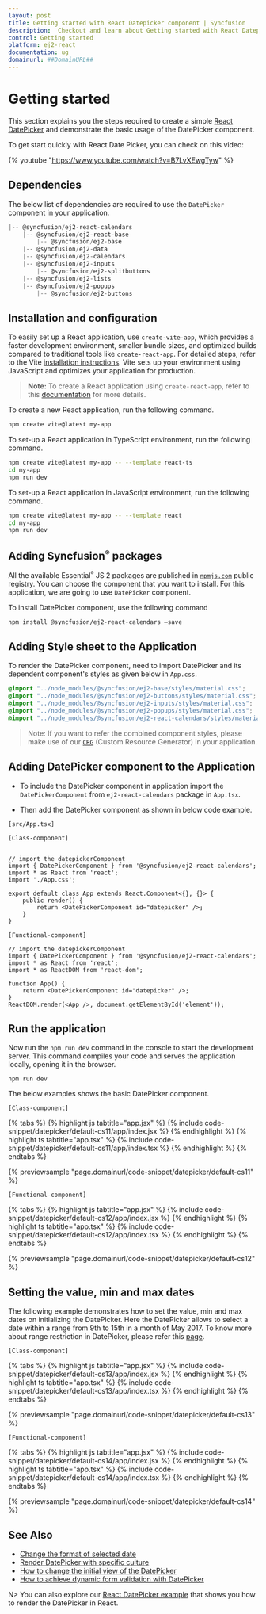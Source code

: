 ```yaml
---
layout: post
title: Getting started with React Datepicker component | Syncfusion
description:  Checkout and learn about Getting started with React Datepicker component of Syncfusion Essential JS 2 and more details.
control: Getting started 
platform: ej2-react
documentation: ug
domainurl: ##DomainURL##
---
```


# Getting started

This section explains you the steps required to create a simple [React DatePicker](https://www.syncfusion.com/react-components/react-datepicker) and demonstrate the basic usage of the DatePicker component.

To get start quickly with React Date Picker, you can check on this video:

{% youtube "https://www.youtube.com/watch?v=B7LvXEwgTyw" %}

## Dependencies

The below list of dependencies are required to use the `DatePicker` component in your application.

```javascript
|-- @syncfusion/ej2-react-calendars
    |-- @syncfusion/ej2-react-base
        |-- @syncfusion/ej2-base
    |-- @syncfusion/ej2-data
    |-- @syncfusion/ej2-calendars
    |-- @syncfusion/ej2-inputs
        |-- @syncfusion/ej2-splitbuttons
    |-- @syncfusion/ej2-lists
    |-- @syncfusion/ej2-popups
        |-- @syncfusion/ej2-buttons
```

## Installation and configuration

To easily set up a React application, use `create-vite-app`, which provides a faster development environment, smaller bundle sizes, and optimized builds compared to traditional tools like `create-react-app`. For detailed steps, refer to the Vite [installation instructions](https://vitejs.dev/guide/). Vite sets up your environment using JavaScript and optimizes your application for production.

> **Note:**  To create a React application using `create-react-app`, refer to this [documentation](https://ej2.syncfusion.com/react/documentation/getting-started/create-app) for more details.

To create a new React application, run the following command.

```bash
npm create vite@latest my-app
```
To set-up a React application in TypeScript environment, run the following command.

```bash
npm create vite@latest my-app -- --template react-ts
cd my-app
npm run dev
```
To set-up a React application in JavaScript environment, run the following command.

```bash
npm create vite@latest my-app -- --template react
cd my-app
npm run dev
```

## Adding Syncfusion<sup style="font-size:70%">&reg;</sup> packages

All the available Essential<sup style="font-size:70%">&reg;</sup> JS 2 packages are published in [`npmjs.com`](https://www.npmjs.com/~syncfusionorg) public registry.
You can choose the component that you want to install. For this application, we are going to use `DatePicker` component.

To install DatePicker component, use the following command

```bash
npm install @syncfusion/ej2-react-calendars –save
```

## Adding Style sheet to the Application

To render the DatePicker component, need to import DatePicker and its dependent component's styles as given below in `App.css`.

```css
@import "../node_modules/@syncfusion/ej2-base/styles/material.css";
@import "../node_modules/@syncfusion/ej2-buttons/styles/material.css";
@import "../node_modules/@syncfusion/ej2-inputs/styles/material.css";
@import "../node_modules/@syncfusion/ej2-popups/styles/material.css";
@import "../node_modules/@syncfusion/ej2-react-calendars/styles/material.css";
```

>Note: If you want to refer the combined component styles, please make use of our [`CRG`](https://crg.syncfusion.com/) (Custom Resource Generator) in your application.

## Adding DatePicker component to the Application

* To include the DatePicker component in application import the `DatePickerComponent` from `ej2-react-calendars` package in `App.tsx`.

* Then add the DatePicker component as shown in below code example.

`[src/App.tsx]`

`[Class-component]`

```tsx

// import the datepickerComponent
import { DatePickerComponent } from '@syncfusion/ej2-react-calendars';
import * as React from 'react';
import './App.css';

export default class App extends React.Component<{}, {}> {
    public render() {
        return <DatePickerComponent id="datepicker" />;
    }
}
```

`[Functional-component]`

```tsx
// import the datepickerComponent
import { DatePickerComponent } from '@syncfusion/ej2-react-calendars';
import * as React from 'react';
import * as ReactDOM from 'react-dom';

function App() {
    return <DatePickerComponent id="datepicker" />;
}
ReactDOM.render(<App />, document.getElementById('element'));
```

## Run the application

Now run the `npm run dev` command in the console to start the development server. This command compiles your code and serves the application locally, opening it in the browser.

```
npm run dev
```

The below examples shows the basic DatePicker component.

`[Class-component]`

{% tabs %}
{% highlight js tabtitle="app.jsx" %}
{% include code-snippet/datepicker/default-cs11/app/index.jsx %}
{% endhighlight %}
{% highlight ts tabtitle="app.tsx" %}
{% include code-snippet/datepicker/default-cs11/app/index.tsx %}
{% endhighlight %}
{% endtabs %}

 {% previewsample "page.domainurl/code-snippet/datepicker/default-cs11" %}

`[Functional-component]`

{% tabs %}
{% highlight js tabtitle="app.jsx" %}
{% include code-snippet/datepicker/default-cs12/app/index.jsx %}
{% endhighlight %}
{% highlight ts tabtitle="app.tsx" %}
{% include code-snippet/datepicker/default-cs12/app/index.tsx %}
{% endhighlight %}
{% endtabs %}

 {% previewsample "page.domainurl/code-snippet/datepicker/default-cs12" %}

## Setting the value, min and max dates

The following example demonstrates how to set the value,  min and max dates on initializing the DatePicker.
Here the DatePicker allows to select a date within a range from 9th to 15th in a month of May 2017. To know more about range restriction in DatePicker, please refer this [page](./date-range).

`[Class-component]`

{% tabs %}
{% highlight js tabtitle="app.jsx" %}
{% include code-snippet/datepicker/default-cs13/app/index.jsx %}
{% endhighlight %}
{% highlight ts tabtitle="app.tsx" %}
{% include code-snippet/datepicker/default-cs13/app/index.tsx %}
{% endhighlight %}
{% endtabs %}

 {% previewsample "page.domainurl/code-snippet/datepicker/default-cs13" %}

`[Functional-component]`

{% tabs %}
{% highlight js tabtitle="app.jsx" %}
{% include code-snippet/datepicker/default-cs14/app/index.jsx %}
{% endhighlight %}
{% highlight ts tabtitle="app.tsx" %}
{% include code-snippet/datepicker/default-cs14/app/index.tsx %}
{% endhighlight %}
{% endtabs %}

 {% previewsample "page.domainurl/code-snippet/datepicker/default-cs14" %}

## See Also

* [Change the format of selected date](./date-format)
* [Render DatePicker with specific culture](./globalization)
* [How to change the initial view of the DatePicker](./date-views)
* [How to achieve dynamic form validation with DatePicker](./how-to/dynamic-form-validation)

N> You can also explore our [React DatePicker example](https://ej2.syncfusion.com/react/demos/#/bootstrap5/datepicker/default) that shows you how to render the DatePicker in React.
